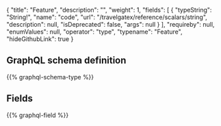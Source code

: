 {
  "title": "Feature",
  "description": "",
  "weight": 1,
  "fields": [
    {
      "typeString": "String!",
      "name": "code",
      "url": "/travelgatex/reference/scalars/string",
      "description": null,
      "isDeprecated": false,
      "args": null
    }
  ],
  "requireby": null,
  "enumValues": null,
  "operator": "type",
  "typename": "Feature",
  "hideGithubLink": true
}
## GraphQL schema definition

{{% graphql-schema-type %}}

## Fields

{{% graphql-field %}}
